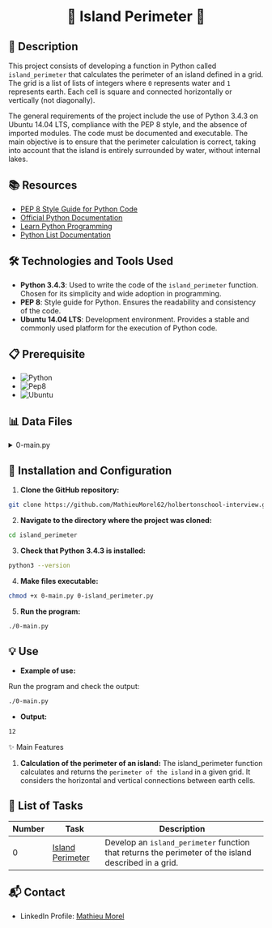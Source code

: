 # <p align="center">🌟 Island Perimeter 🌟</p>

## 📝 Description

This project consists of developing a function in Python called `island_perimeter` that calculates the perimeter of an island defined in a grid. The grid is a list of lists of integers where `0` represents water and `1` represents earth. Each cell is square and connected horizontally or vertically (not diagonally).

The general requirements of the project include the use of Python 3.4.3 on Ubuntu 14.04 LTS, compliance with the PEP 8 style, and the absence of imported modules. The code must be documented and executable. The main objective is to ensure that the perimeter calculation is correct, taking into account that the island is entirely surrounded by water, without internal lakes.

## 📚 Resources
- [PEP 8 Style Guide for Python Code](https://www.python.org/dev/peps/pep-0008/)
- [Official Python Documentation](https://docs.python.org/3.4/)
- [Learn Python Programming](https://www.learnpython.org/)
- [Python List Documentation](https://docs.python.org/3/tutorial/datastructures.html)

## 🛠️ Technologies and Tools Used

- **Python 3.4.3**: Used to write the code of the `island_perimeter` function. Chosen for its simplicity and wide adoption in programming.
- **PEP 8**: Style guide for Python. Ensures the readability and consistency of the code.
- **Ubuntu 14.04 LTS**: Development environment. Provides a stable and commonly used platform for the execution of Python code.

## 📋 Prerequisite

- ![ Python](https://img.shields.io/badge/Python-3.4.3-blue)
- ![ Pep8](https://img.shields.io/badge/PEP_8-1.7-blue)
- ![ Ubuntu](https://img.shields.io/badge/Ubuntu-14.04_LTS-orange)

## 📊 Data Files

<details>
<summary>0-main.py</summary>
<br>

```python
#!/usr/bin/python3
"""
0-main
"""
island_perimeter = __import__('0-island_perimeter').island_perimeter

if __name__ == "__main__":
    grid = [
        [0, 0, 0, 0, 0, 0],
        [0, 1, 0, 0, 0, 0],
        [0, 1, 0, 0, 0, 0],
        [0, 1, 1, 1, 0, 0],
        [0, 0, 0, 0, 0, 0]
    ]
    print(island_perimeter(grid))
```
</details>

## 🚀 Installation and Configuration

1. **Clone the GitHub repository:**

```sh
git clone https://github.com/MathieuMorel62/holbertonschool-interview.git
```

2. **Navigate to the directory where the project was cloned:**

```sh
cd island_perimeter
```

3. **Check that Python 3.4.3 is installed:**

```sh
python3 --version
```

4. **Make files executable:**

```sh
chmod +x 0-main.py 0-island_perimeter.py
```

5. **Run the program:**

```sh
./0-main.py
```

## 💡 Use

- **Example of use:**

Run the program and check the output:

```sh
./0-main.py
```

- **Output:**

```sh
12
```

✨ Main Features

1. **Calculation of the perimeter of an island:** The island_perimeter function calculates and returns the `perimeter of the island` in a given grid. It considers the horizontal and vertical connections between earth cells.

## 📝 List of Tasks

| Number | Task | Description |
| ------ | ----------------------- | ------------------------------------------------------------------------------- |
| 0 | [Island Perimeter](https://github.com/MathieuMorel62/holbertonschool-interview/blob/main/island_perimeter/0-island_perimeter.py) | Develop an `island_perimeter` function that returns the perimeter of the island described in a grid. |

## 📬 Contact

- LinkedIn Profile: [Mathieu Morel](https://www.linkedin.com/in/mathieumorel62/)
